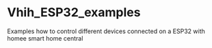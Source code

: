 # Vhih_ESP32_examples
Examples how to control different devices connected on a ESP32 with homee smart home central
